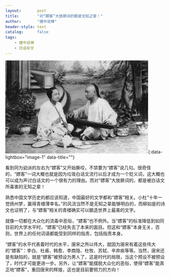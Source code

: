 ```yaml
---
layout:       post
title:        "对“嫖客”大放厥词的都是无知之辈！"
author:       "缠中说禅"
header-style: text
catalog:      false
tags:
    - 缠中说禅
    - 白话杂文
---
```


[![](/img/czsc/20060509-0161.png)](/img/czsc/20060509-0161.png){:data-lightbox="image-1" data-title=""}



看到同为幼派的左右为“嫖客”又开始撕咬，不禁要为“嫖客”说几句。很奇怪的，“嫖客”一词大概也就是因为垃圾白话文流行以后才成为一个贬义词，这大概也可以成为声讨白话文的一个很有力的理由。而对“嫖客”大放厥词的，都是被白话文所毒害的无知之辈！



熟悉中国文学历史的都应该知道，中国最好的文字都和“嫖客”相关。小杜“十年一觉扬州梦，赢得青楼薄幸名。”的风流当然不是无知之辈能够明白的，而柳如是的诗文也证明了，与“嫖客”相关的青楼确实可以酿造世界上最美的文字。



就像一切都在大众化的流毒中恶俗，“嫖客”也不例外。当“嫖客”的标准降低到如同目前的大学水平时，“嫖客”已经失去了本来的面目。但这和“嫖客”本身无关，否则，世界上的任何词语都能受到同样的指责，包括指责本身。



“嫖客”的水平代表着时代的水平，唐宋之所以伟大，就因为唐宋有着这些伟大的“嫖客”：李白、杜甫、韩愈、李商隐、杜牧、苏轼、辛弃疾等等。当然，唐宋还是有缺陷的，就是“嫖客”被预设为男人了，这是时代的局限，当这个预设不被预设了，时代才可能更进一步。另外，让“嫖客”能摆脱大众化的恶俗，使得“嫖客”能真正地“嫖客”，重回唐宋的辉煌，这也是目前要努力的方向！
